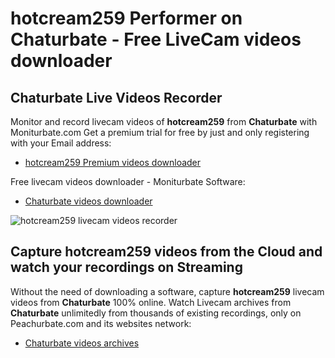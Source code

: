 # hotcream259 Performer on Chaturbate - Free LiveCam videos downloader

## Chaturbate Live Videos Recorder

Monitor and record livecam videos of **hotcream259** from **Chaturbate** with Moniturbate.com
Get a premium trial for free by just and only registering with your Email address:
* [hotcream259 Premium videos downloader](https://moniturbate.com/request-demo-licence-key.html)

Free livecam videos downloader - Moniturbate Software:
* [Chaturbate videos downloader](https://moniturbate.com/moniturbate-download-software.html)

![hotcream259 livecam videos recorder](https://peachurnet.com/templates/moniturbate-software.png)


## Capture hotcream259 videos from the Cloud and watch your recordings on Streaming

Without the need of downloading a software, capture **hotcream259** livecam videos from **Chaturbate** 100% online.
Watch Livecam archives from **Chaturbate** unlimitedly from thousands of existing recordings, only on Peachurbate.com and its websites network:
* [Chaturbate videos archives](https://peachurnet.com/)